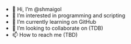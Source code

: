 - 👋 Hi, I’m @shmaigol
- 👀 I’m interested in programming and scripting
- 🌱 I’m currently learning on GitHub
- 💞️ I’m looking to collaborate on (TDB)
- 📫 How to reach me (TBD)

<!---
shmaigol/shmaigol is a ✨ special ✨ repository because its `README.md` (this file) appears on your GitHub profile.
You can click the Preview link to take a look at your changes.
--->
